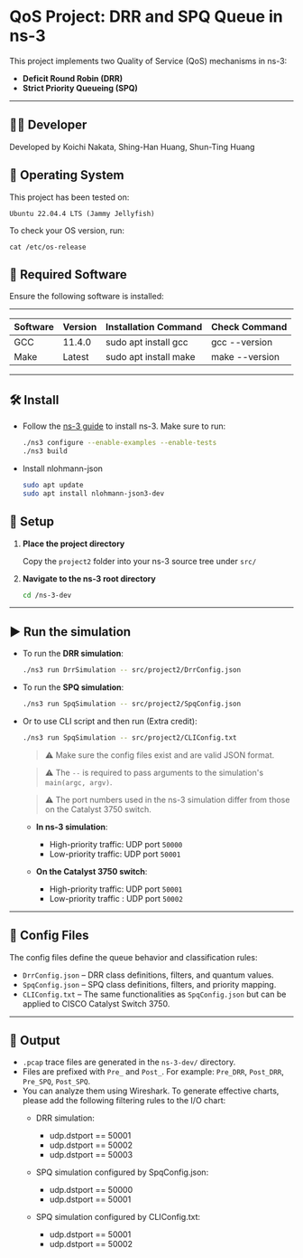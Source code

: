 # QoS Project: DRR and SPQ Queue in ns-3

This project implements two Quality of Service (QoS) mechanisms in ns-3:

- **Deficit Round Robin (DRR)**
- **Strict Priority Queueing (SPQ)**

---

## 👨‍💻 Developer

Developed by Koichi Nakata, Shing-Han Huang, Shun-Ting Huang

## 🔹 Operating System
This project has been tested on:

    Ubuntu 22.04.4 LTS (Jammy Jellyfish)

To check your OS version, run:

    cat /etc/os-release

## 🔹 Required Software
Ensure the following software is installed:

------------------------------------------------------------------------------------
| Software     | Version    | Installation Command           | Check Command       |
|--------------|------------|--------------------------------|---------------------|
| GCC          | 11.4.0     | sudo apt install gcc           | gcc --version       |
| Make         | Latest     | sudo apt install make          | make --version      |
------------------------------------------------------------------------------------

## 🛠 Install

- Follow the [ns-3 guide](https://www.nsnam.org/docs/installation/html/quick-start.html#download) to install ns-3.
  Make sure to run:
    ```bash
    ./ns3 configure --enable-examples --enable-tests
    ./ns3 build
    ```

- Install nlohmann-json
    ```bash
    sudo apt update
    sudo apt install nlohmann-json3-dev
    ```

## 📁 Setup

1. **Place the project directory**

   Copy the `project2` folder into your ns-3 source tree under `src/`

2. **Navigate to the ns-3 root directory**

    ```bash
    cd /ns-3-dev
    ```

---

## ▶️ Run the simulation

- To run the **DRR simulation**:

    ```bash
    ./ns3 run DrrSimulation -- src/project2/DrrConfig.json
    ```

- To run the **SPQ simulation**:

    ```bash
    ./ns3 run SpqSimulation -- src/project2/SpqConfig.json
    ```

- Or to use CLI script and then run (Extra credit):

    ```bash
    ./ns3 run SpqSimulation -- src/project2/CLIConfig.txt
    ```
  
    > ⚠️ Make sure the config files exist and are valid JSON format.  
    
    > ⚠️ The `--` is required to pass arguments to the simulation's `main(argc, argv)`.

    > ⚠️ The port numbers used in the ns-3 simulation differ from those on the Catalyst 3750 switch.

  - **In ns-3 simulation**:
      - High-priority traffic: UDP port `50000`
      - Low-priority  traffic: UDP port `50001`

  - **On the Catalyst 3750 switch**:
      - High-priority traffic: UDP port `50001`
      - Low-priority  traffic : UDP port `50002`
---

## 📂 Config Files

The config files define the queue behavior and classification rules:

- `DrrConfig.json` – DRR class definitions, filters, and quantum values.
- `SpqConfig.json` – SPQ class definitions, filters, and priority mapping.
- `CLIConfig.txt` – The same functionalities as `SpqConfig.json` but can be applied to CISCO Catalyst Switch 3750. 


---

## 🧪 Output

- `.pcap` trace files are generated in the `ns-3-dev/` directory.
- Files are prefixed with `Pre_` and `Post_`.
  For example: `Pre_DRR`, `Post_DRR`, `Pre_SPQ`, `Post_SPQ`.
- You can analyze them using Wireshark. To generate effective charts, please add the following filtering rules to the I/O chart:
  - DRR simulation:
    - udp.dstport == 50001
    - udp.dstport == 50002
    - udp.dstport == 50003

  - SPQ simulation configured by SpqConfig.json:
    - udp.dstport == 50000
    - udp.dstport == 50001

  - SPQ simulation configured by CLIConfig.txt:
    - udp.dstport == 50001
    - udp.dstport == 50002